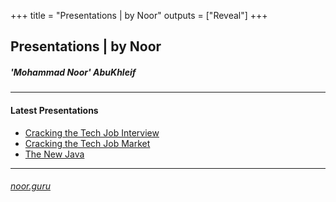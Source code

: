 +++
title = "Presentations | by Noor"
outputs = ["Reveal"]
+++

## Presentations | by Noor

##### 'Mohammad Noor' AbuKhleif

---

#### Latest Presentations

- [Cracking the Tech Job Interview](/tech-interview)
- [Cracking the Tech Job Market](/tech-job)
- [The New Java](/NewJava)

---

###### [noor.guru](https://www.noor.guru)

